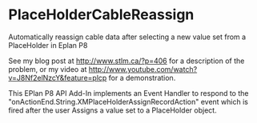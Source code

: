 PlaceHolderCableReassign
========================

Automatically reassign cable data after selecting a new value set from a PlaceHolder in Eplan P8

See my blog post at http://www.stlm.ca/?p=406 for a description of the problem, or my video at http://www.youtube.com/watch?v=J8Nf2elNzcY&feature=plcp for a demonstration.

This EPlan P8 API Add-In implements an Event Handler to respond to the "onActionEnd.String.XMPlaceHolderAssignRecordAction" event which is fired after the user Assigns a value set to a PlaceHolder object.

